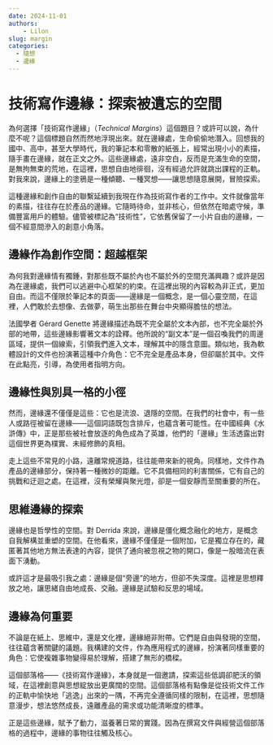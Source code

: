 ```yaml
---
date: 2024-11-01
authors:
    - Lilon
slug: margin  
categories:  
  - 隨想  
  - 邊緣  
---
```


# 技術寫作邊緣：探索被遺忘的空間

為何選擇「技術寫作邊緣」（*Technical Margins*）這個題目？或許可以說，為什麼不呢？這個標題自然而然地浮現出來。就在邊緣處，生命偷偷地潛入。回想我的國中、高中，甚至大學時代，我的筆記本和零散的紙張上，經常出現小小的素描，隨手畫在邊緣，就在正文之外。這些邊緣處，遠非空白，反而是充滿生命的空間，是無拘無束的荒地，在這裡，思想自由地徘徊，沒有經過允許就跳出課程的正軌。對我來說，邊緣上的塗鴉是一種傾聽、一種冥想——讓思想隨意展開，冒險探索。

這種邊緣和創作自由的聯繫延續到我現在作為技術寫作者的工作中。文件就像當年的素描，往往存在於產品的邊緣。它隨時待命，並非核心，但依然在暗處守候，準備豐富用戶的體驗。儘管被標記為“技術性”，它依舊保留了一小片自由的邊緣，一個不經意間滲入的創意小角落。

<!-- more -->

## 邊緣作為創作空間：超越框架

為何我對邊緣情有獨鍾，對那些既不屬於內也不屬於外的空間充滿興趣？或許是因為在邊緣處，我們可以逃避中心框架的約束。在這裡出現的內容較為非正式，更加自由。而這不僅限於筆記本的頁面——邊緣是一個概念，是一個心靈空間，在這裡，人們敢於去想像、去做夢，萌生出那些在舞台中央顯得膽怯的想法。

法國學者 Gérard Genette 將邊緣描述為既不完全屬於文本內部，也不完全屬於外部的地帶，這些邊緣影響著文本的詮釋。他所說的“副文本”是一個召喚我們的周邊區域，提供一個線索，引領我們進入文本，理解其中的隱含意圖。類似地，我為軟體設計的文件也扮演著這種中介角色：它不完全是產品本身，但卻屬於其中。文件在此點亮，引導，為使用者指明方向。

## 邊緣性與別具一格的小徑

然而，邊緣還不僅僅是這些：它也是流浪、退隱的空間。在我們的社會中，有一些人或路徑被留在邊緣——這個詞語既包含排斥，也蘊含著可能性。在中國經典《水滸傳》中，正是那些被社會放逐的角色成為了英雄，他們的「邊緣」生活透露出對這個世界更為樸實、未經修飾的真相。

走上這些不常見的小路，遠離常規道路，往往能帶來新的視角。同樣地，文件作為產品的邊緣部分，保持著一種微妙的距離。它不具備相同的利害關係，它有自己的挑戰和迂迴之處。在這裡，沒有榮耀與聚光燈，卻是一個安靜而至關重要的所在。

## 思維邊緣的探索

邊緣也是哲學性的空間。對 Derrida 來說，邊緣是僵化概念融化的地方，是概念自我解構並重塑的空間。在他看來，邊緣不僅僅是一個附加，它是獨立存在的，藏匿著其他地方無法表達的內容，提供了通向被忽視之物的開口，像是一股暗流在表面下湧動。

或許這才是最吸引我之處：邊緣是個“旁邊”的地方，但卻不失深度。這裡是思想釋放之地，讓思緒自由地成長、交融。邊緣是試驗和反思的場域。

## 邊緣為何重要

不論是在紙上、思維中，還是文化裡，邊緣絕非附帶。它們是自由與發現的空間，往往蘊含著關鍵的議題。我構建的文件，作為應用程式的邊緣，扮演著同樣重要的角色：它使複雜事物變得易於理解，搭建了無形的橋樑。

這個部落格——《技術寫作邊緣》，本身就是一個邀請，探索這些低調卻肥沃的領域，在這裡創意與思想綻放出更廣闊的空間。這個部落格有點像是從技術文件工作的正軌中愉快地「逃逸」出來的一隅，不再完全遵循同樣的限制，在這裡，思想隨意漫步，想法悠然成長，遠離產品的需求或功能清晰度的標準。

正是這些邊緣，賦予了動力，滋養著日常的實踐。因為在撰寫文件與經營這個部落格的過程中，邊緣的事物往往觸及核心。
